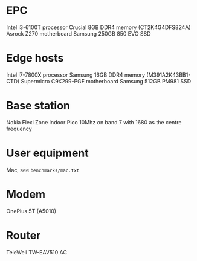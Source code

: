 # EPC
Intel i3-6100T processor
Crucial 8GB DDR4 memory (CT2K4G4DFS824A)
Asrock Z270 motherboard
Samsung 250GB 850 EVO SSD

# Edge hosts
Intel i7-7800X processor
Samsung 16GB DDR4 memory (M391A2K43BB1-CTD)
Supermicro C9X299-PGF motherboard
Samsung 512GB PM981 SSD

# Base station
Nokia Flexi Zone Indoor Pico
10Mhz on band 7 with 1680 as the centre frequency

# User equipment
Mac, see `benchmarks/mac.txt`

# Modem
OnePlus 5T (A5010)

# Router
TeleWell TW-EAV510 AC

